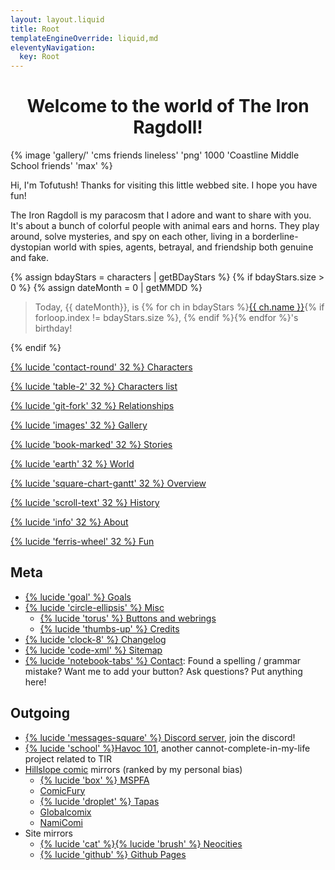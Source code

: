```yaml
---
layout: layout.liquid
title: Root
templateEngineOverride: liquid,md
eleventyNavigation:
  key: Root
---
```

<link rel="stylesheet" href="/css/home.css"/>
<h1 style="text-align: center;">Welcome to the world of The Iron Ragdoll!</h1>
{% image 'gallery/' 'cms friends lineless' 'png' 1000 'Coastline Middle School friends' 'max' %}

Hi, I'm Tofutush! Thanks for visiting this little webbed site. I hope you have fun!

The Iron Ragdoll is my paracosm that I adore and want to share with you. It's about a bunch of colorful people with animal ears and horns. They play around, solve mysteries, and spy on each other, living in a borderline-dystopian world with spies, agents, betrayal, and friendship both genuine and fake.

{% assign bdayStars = characters | getBDayStars %}
{% if bdayStars.size > 0 %}
  {% assign dateMonth = 0 | getMMDD %}
  <blockquote><p>Today, {{ dateMonth}}, is {% for ch in bdayStars %}<a href="/characters/{{ ch.name | lowerCase }}/">{{ ch.name }}</a>{% if forloop.index != bdayStars.size %}, {% endif %}{% endfor %}'s birthday!</p></blockquote>
{% endif %}

<div class="grid">
  <a class="big" href="/characters/">
	<div class="card" style="background-image: url('{% capture url %}{% imageUrl 'gallery/' 'sparky pop' 'png' 1000 %}{% endcapture %}{{ url | htmlBaseUrl }}');"><p>{% lucide 'contact-round' 32 %} Characters</p></div>
  </a>
  <a href="/characters/list/">
	<div class="card" style="background-image: url('{% capture url %}{% imageUrl 'gallery/' 'cosmo pop' 'png' 1000 %}{% endcapture %}{{ url | htmlBaseUrl }}');"><p>{% lucide 'table-2' 32 %} Characters list</p></div>
  </a>
  <a href="/characters/relationships/">
	<div class="card" style="background-image: url('{% capture url %}{% imageUrl 'gallery/' 'tephra pop' 'png' 1000 %}{% endcapture %}{{ url | htmlBaseUrl }}');"><p>{% lucide 'git-fork' 32 %} Relationships</p></div>
  </a>
  <a href="/gallery/">
	<div class="card" style="background-image: url('{% capture url %}{% imageUrl 'gallery/' 'goose pop' 'png' 1000 %}{% endcapture %}{{ url | htmlBaseUrl }}');"><p>{% lucide 'images' 32 %} Gallery</p></div>
  </a>
  <a href="/stories/">
	<div class="card" style="background-image: url('{% capture url %}{% imageUrl 'gallery/' 'pumpkin pop' 'png' 1000 %}{% endcapture %}{{ url | htmlBaseUrl }}');"><p>{% lucide 'book-marked' 32 %} Stories</p></div>
  </a>
  <a class="big" href="/world/">
	<div class="card" style="background-image: url('{% capture url %}{% imageUrl 'gallery/' 'buttercup pop' 'png' 1000 %}{% endcapture %}{{ url | htmlBaseUrl }}');"><p>{% lucide 'earth' 32 %} World</p></div>
  </a>
  <a href="/world/overview/">
	<div class="card" style="background-image: url('{% capture url %}{% imageUrl 'gallery/' 'melody pop' 'png' 1000 %}{% endcapture %}{{ url | htmlBaseUrl }}');"><p>{% lucide 'square-chart-gantt' 32 %} Overview</p></div>
  </a>
  <a href="/world/history/">
	<div class="card" style="background-image: url('{% capture url %}{% imageUrl 'gallery/' 'alaska pop' 'png' 1000 %}{% endcapture %}{{ url | htmlBaseUrl }}');"><p>{% lucide 'scroll-text' 32 %} History</p></div>
  </a>
  <a href="/about/">
	<div class="card" style="background-image: url('{% capture url %}{% imageUrl 'gallery/' 'qibli pop' 'png' 1000 %}{% endcapture %}{{ url | htmlBaseUrl }}');"><p>{% lucide 'info' 32 %} About</p></div>
  </a>
  <a href="/fun/">
	<div class="card" style="background-image: url('{% capture url %}{% imageUrl 'gallery/' 'guillotine pop' 'png' 1000 %}{% endcapture %}{{ url | htmlBaseUrl }}');"><p>{% lucide 'ferris-wheel' 32 %} Fun</p></div>
  </a>
</div>

## Meta

- [{% lucide 'goal' %} Goals](/goals/)
- [{% lucide 'circle-ellipsis' %} Misc](/misc/)
	- [{% lucide 'torus' %} Buttons and webrings](/misc/links/)
	- [{% lucide 'thumbs-up' %} Credits](/misc/credits/)
- [{% lucide 'clock-8' %} Changelog](/changelog/)
- [{% lucide 'code-xml' %} Sitemap](/sitemap/)
- [{% lucide 'notebook-tabs' %} Contact](/contact/): Found a spelling / grammar mistake? Want me to add your button? Ask questions? Put anything here!

## Outgoing

- [{% lucide 'messages-square' %} Discord server](https://discord.gg/XzdA5vKkb2), join the discord!
- [{% lucide 'school' %}Havoc 101](https://tofutush.github.io/havoc101), another cannot-complete-in-my-life project related to TIR
- [Hillslope comic](/stories/hillslope-mysteries/) mirrors (ranked by my personal bias)
	- [{% lucide 'box' %} MSPFA](https://mspfa.com/?s=50350&p=1)
	- [ComicFury](https://the-iron-ragdoll.thecomicseries.com)
	- [{% lucide 'droplet' %} Tapas](https://tapas.io/series/The-Iron-Ragdoll)
	- [Globalcomix](https://globalcomix.com/c/the-iron-ragdoll)
	- [NamiComi](https://namicomi.com/en/title/EGyt8a6z/the-iron-ragdoll/chapters?lang=en)
- Site mirrors
	- [{% lucide 'cat' %}{% lucide 'brush' %} Neocities](https://neocities.org/site/tofutush)
	- [{% lucide 'github' %} Github Pages](https://tofutush.github.io/The-Iron-Ragdoll)
